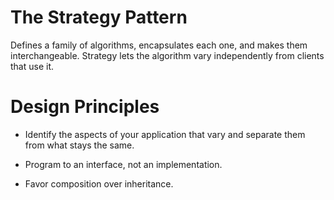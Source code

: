 # The Strategy Pattern

Defines a family of algorithms, encapsulates each one, and makes them interchangeable. Strategy lets the algorithm vary independently from clients that use it.

# Design Principles

* Identify the aspects of your application that vary and separate them from what stays the same.

* Program to an interface, not an implementation.

* Favor composition over inheritance.